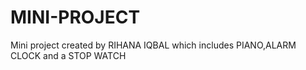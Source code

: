 # MINI-PROJECT
Mini project created by RIHANA IQBAL  which includes PIANO,ALARM CLOCK and a STOP WATCH
